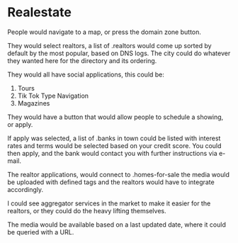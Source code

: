 # Realestate

People would navigate to a map, or press the domain zone button.

They would select realtors, a list of .realtors would come up sorted by default by the most popular, based on DNS logs. The city could do whatever they wanted here for the directory and its ordering.

They would all have social applications, this could be:

1. Tours
2. Tik Tok Type Navigation
3. Magazines

They would have a button that would allow people to schedule a showing, or apply.

If apply was selected, a list of .banks in town could be listed with interest rates and terms would be selected based on your credit score. You could then apply, and the bank would contact you with further instructions via e-mail.

The realtor applications, would connect to .homes-for-sale the media would be uploaded with defined tags and the realtors would have to integrate accordingly.

I could see aggregator services in the market to make it easier for the realtors, or they could do the heavy lifting themselves.

The media would be available based on a last updated date, where it could be queried with a URL.
